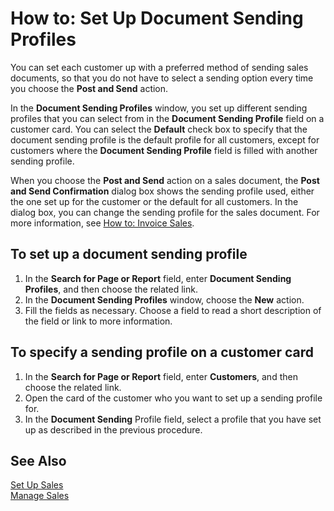 <properties
                pageTitle="How to: Set Up Document Sending Profiles| Project “Madeira”"
                description="How to: Set Up Document Sending Profiles"
                services=""
                documentationCenter="Madeira"
                authors="SorenGP"/>

# How to: Set Up Document Sending Profiles
You can set each customer up with a preferred method of sending sales documents, so that you do not have to select a sending option every time you choose the **Post and Send** action.

In the **Document Sending Profiles** window, you set up different sending profiles that you can select from in the **Document Sending Profile** field on a customer card. You can select the **Default** check box to specify that the document sending profile is the default profile for all customers, except for customers where the **Document Sending Profile** field is filled with another sending profile.

When you choose the **Post and Send** action on a sales document, the **Post and Send Confirmation** dialog box shows the sending profile used, either the one set up for the customer or the default for all customers. In the dialog box, you can change the sending profile for the sales document. For more information, see [How to: Invoice Sales](sales-how-invoice-sales.md).

## To set up a document sending profile
1. In the **Search for Page or Report** field, enter **Document Sending Profiles**, and then choose the related link.
2. In the **Document Sending Profiles** window, choose the **New** action.
3. Fill the fields as necessary. Choose a field to read a short description of the field or link to more information.

## To specify a sending profile on a customer card
1. In the **Search for Page or Report** field, enter **Customers**, and then choose the related link.
2. Open the card of the customer who you want to set up a sending profile for.
3. In the **Document Sending** Profile field, select a profile that you have set up as described in the previous procedure.

## See Also  
[Set Up Sales](sales-setup-sales.md)  
[Manage Sales](sales-manage-sales.md)
